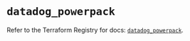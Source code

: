 # `datadog_powerpack`

Refer to the Terraform Registry for docs: [`datadog_powerpack`](https://registry.terraform.io/providers/datadog/datadog/3.70.0/docs/resources/powerpack).
